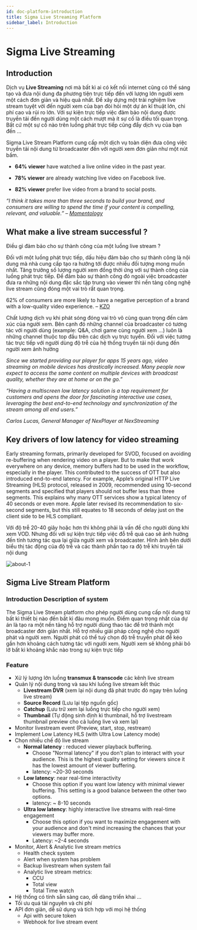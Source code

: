 ```yaml
---
id: doc-platform-introduction
title: Sigma Live Streaming Platform
sidebar_label: Introduction
---
```


# Sigma Live Streaming

## Introduction

Dịch vụ **Live Streaming** nơi mà bất kì ai có kết nối internet cũng có thể sáng tạo và đưa nội dung đa phương tiện trực tiếp đến với lượng lớn người xem một cách đơn giản và hiệu quả nhất. Để xây dựng một trải nghiệm live stream tuyệt vời đến người xem của bạn đòi hỏi một dự án kĩ thuật lớn, chi phí cao và rủi ro lớn. Với sự kiện trực tiếp việc đảm bảo nội dung được truyền tải đến người dùng một cách mượt mà ít sự cố là điều tối quan trọng. Bất cứ một sự cố nào trên luồng phát trực tiếp cũng đẩy dịch vụ của bạn đến ... 

Sigma Live Stream Platform cung cấp một dịch vụ toàn diện đưa công việc truyền tải nội dung từ broadcaster đến với người xem đơn giản như một nút bấm.


- **64% viewer** have watched a live online video in the past year.

- **78% viewer** are already watching live video on Facebook live.

- **82% viewer** prefer live video from a brand to social posts.

*“I think it takes more than three seconds to build your brand, and consumers are willing to spend the time if your content is compelling, relevant, and valuable.” – [Momentology](http://www.momentology.com/8936-video-marketing-trends-2016/)*



## What make a live stream successful ? 

Điều gì đảm bảo cho sự thành công của một luồng live stream ?

Đối với một luồng phát trực tiếp, dấu hiệu đảm bảo cho sự thành công là nội dung mà nhà cung cấp tạo ra hướng tới được nhiều đối tượng mong muốn nhất. Tăng trưởng số lượng người xem đồng thời ứng với sự thành công của luồng phát trực tiếp. Để đảm bảo sự thành công đó ngoài việc broadcaster đưa ra những nội dung đặc sắc tập trung vào viewer thì nền tảng công nghệ live stream cũng đóng một vai trò rất quan trọng. 

62% of consumers are more likely to have a negative perception of a brand with a low-quality video experience. – [KZO](https://kzoinnovations.com/video-quality-influence-brand-perception)

Chất lượng dịch vụ khi phát sóng đóng vai trò vô cùng quan trọng đến cảm xúc của người xem. Bên cạnh đó những channel của broadcaster có tương tác với người dùng (example: Q&A, chơi game cùng người xem ...) luôn là những channel thuộc top đầu trên các dịch vụ trực tuyến. Đối với việc tương tác trực tiếp với người dùng độ trễ của hệ thống truyền tải nội dung đến người xem ảnh hưởng 



*Since we started providing our player for apps 15 years ago, video streaming on mobile devices has drastically increased. Many people now expect to access the same content on multiple devices with broadcast quality, whether they are at home or on the go.”* 

*“Having a multiscreen low latency solution is a top requirement for customers and opens the door for fascinating interactive use cases, leveraging the best end-to-end technology and synchronization of the stream among all end users.”* 

*Carlos Lucas, General Manager of NexPlayer at* *NexStreaming* 



## Key drivers of low latency for video streaming 

Early streaming formats, primarily developed for SVOD, focused on avoiding re-buffering when rendering video on a player. But to make that work everywhere on any device, memory buffers had to be used in the workflow, especially in the player. This contributed to the success of OTT but also introduced end-to-end latency. For example, Apple’s original HTTP Live Streaming (HLS) protocol, released in 2009, recommended using 10-second segments and specified that players should not buffer less than three segments. This explains why many OTT services show a typical latency of 40 seconds or even more. Apple later revised its recommendation to six-second segments, but this still equates to 18 seconds of delay just on the client side to be HLS compliant.

Với độ trễ 20-40 giây hoặc hơn thì không phải là vấn đề cho người dùng khi xem VOD. Nhưng đối với sự kiện trực tiếp việc đỗ trễ quá cao sẽ ảnh hưởng đến tính tương tác qua lại giữa người xem và broadcaster. Hình ảnh bên dưới biểu thị tác động của độ trễ và các thành phần tạo ra độ trễ khi truyền tải nội dung


![about-1](/images/livestream-about-1.png)



## Sigma Live Stream Platform

### Introduction Description of system 

The Sigma Live Stream platform cho phép người dùng cung cấp nội dung từ bất kì thiết bị nào đến bất kì đâu mong muốn. Điểm quan trọng nhất của dự án là tạo ra một nền tảng hỗ trợ người dùng thao tác để trở thành một broadcaster đơn giản nhất. Hỗ trợ nhiều giải pháp công nghệ cho người phát và người xem. Người phát có thể tuỳ chọn độ trễ truyền phát để kéo gần hơn khoảng cách tương tác với người xem. Người xem sẽ không phải bỏ lỡ bất kì khoảng khắc nào trong sự kiện trực tiếp

### Feature

- Xử lý lượng lớn luồng **transmux & transcode** các kênh live stream
- Quản lý nội dung trong và sau khi luồng live stream kết thúc
  - **Livestream DVR** (xem lại nội dung đã phát trước đó ngay trên luồng live stream)
  - **Source Record** (Lưu lại tệp nguồn gốc)
  - **Catchup** (Lưu trữ xem lại luồng trực tiếp cho người xem)
  - **Thumbnail** (Tự động sinh định kì thumbnail, hỗ trợ livestream thumbnail preview cho cả luồng live và xem lại)
- Monitor livestream event (Preview, start, stop, restream)
- Implement Low Latency HLS (with Ultra Low Latency mode)
- Chọn nhiều chế độ live stream 
  - **Normal latency** : reduced viewer playback buffering.
    - Choose "Normal latency" if you don't plan to interact with your audience. This is the highest quality setting for viewers since it has the lowest amount of viewer buffering. 
    - latency: ~20-30 seconds
  - **Low latency**: near real-time interactivity
    - Choose this option if you want low latency with minimal viewer buffering. This setting is a good balance between the other two options. 
    - latency: ~ 8-10 seconds
  - **Ultra low latency**: highly interactive live streams with real-time engagement
    - Choose this option if you want to maximize engagement with your audience and don't mind increasing the chances that your viewers may buffer more.
    - Latency: ~2-4 seconds
- Monitor, Alert & Analytic live stream metrics
  - Health check system 
  - Alert when system has problem 
  - Backup livestream when system fail
  - Analytic live stream metrics: 
    - CCU 
    - Total view
    - Total Time watch
- Hệ thống có tính sẵn sàng cao, dễ dàng triển khai ... 
- Tối ưu quá tài nguyên và chi phí 
- API đơn giản, dễ sử dụng và tích hợp với mọi hệ thống
  - Api with secure token
  - Webhook for live stream event 
